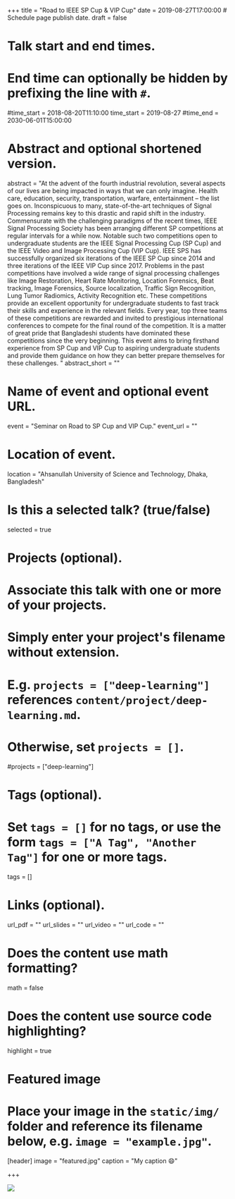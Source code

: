 +++
title = "Road to IEEE SP Cup & VIP Cup"
date = 2019-08-27T17:00:00  # Schedule page publish date.
draft = false

# Talk start and end times.
#   End time can optionally be hidden by prefixing the line with `#`.
#time_start = 2018-08-20T11:10:00
time_start = 2019-08-27
#time_end = 2030-06-01T15:00:00

# Abstract and optional shortened version.
abstract = "At the advent of the fourth industrial revolution, several aspects of our lives are being impacted in ways that we can only imagine. Health care, education, security, transportation, warfare, entertainment – the list goes on. Inconspicuous to many, state-of-the-art techniques of Signal Processing remains key to this drastic and rapid shift in the industry. Commensurate with the challenging paradigms of the recent times, IEEE Signal Processing Society has been arranging different SP competitions at regular intervals for a while now. Notable such two competitions open to undergraduate students are the IEEE Signal Processing Cup (SP Cup) and the IEEE Video and Image Processing Cup (VIP Cup). IEEE SPS has successfully organized six iterations of the IEEE SP Cup since 2014 and three iterations of the IEEE VIP Cup since 2017. Problems in the past competitions have involved a wide range of signal processing challenges like Image Restoration, Heart Rate Monitoring, Location Forensics, Beat tracking, Image Forensics, Source localization, Traffic Sign Recognition, Lung Tumor Radiomics, Activity Recognition etc. These competitions provide an excellent opportunity for undergraduate students to fast track their skills and experience in the relevant fields. Every year, top three teams of these competitions are rewarded and invited to prestigious international conferences to compete for the final round of the competition. It is a matter of great pride that Bangladeshi students have dominated these competitions since the very beginning. This event aims to bring firsthand experience from SP Cup and VIP Cup to aspiring undergraduate students and provide them guidance on how they can better prepare themselves for these challenges. "
abstract_short = ""

# Name of event and optional event URL.
event = "Seminar on Road to SP Cup and VIP Cup."
event_url = ""

# Location of event.
location = "Ahsanullah University of Science and Technology, Dhaka, Bangladesh"

# Is this a selected talk? (true/false)
selected = true

# Projects (optional).
#   Associate this talk with one or more of your projects.
#   Simply enter your project's filename without extension.
#   E.g. `projects = ["deep-learning"]` references `content/project/deep-learning.md`.
#   Otherwise, set `projects = []`.
#projects = ["deep-learning"]

# Tags (optional).
#   Set `tags = []` for no tags, or use the form `tags = ["A Tag", "Another Tag"]` for one or more tags.
tags = []

# Links (optional).
url_pdf = ""
url_slides = ""
url_video = ""
url_code = ""

# Does the content use math formatting?
math = false

# Does the content use source code highlighting?
highlight = true

# Featured image
# Place your image in the `static/img/` folder and reference its filename below, e.g. `image = "example.jpg"`.
[header]
image = "featured.jpg"
caption = "My caption :smile:"

+++

<img src = "/img/spcup.jpg">